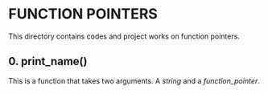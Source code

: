 # FUNCTION POINTERS
This directory contains codes and project works on function pointers.

## 0. print_name()
This is a function that takes two arguments. A *string* and a
*function_pointer*.
